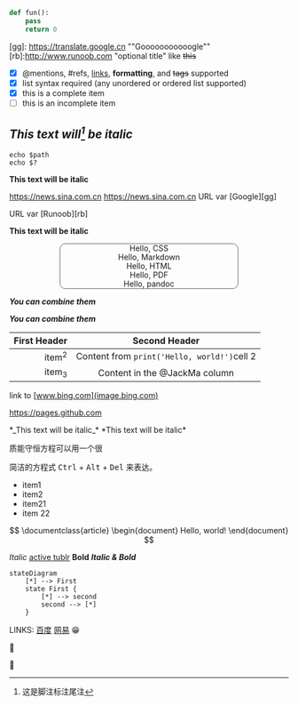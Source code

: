 ```python
def fun():
    pass
    return 0
```
[gg]: https://translate.google.cn	""Gooooooooooogle""
[rb]:http://www.runoob.com	"optional title"
like ~~this~~

- [x] @mentions, #refs, [links](), **formatting**, and <del>tags</del> supported
- [x] list syntax required (any unordered or ordered list supported)
- [x] this is a complete item
- [ ] this is an incomplete item

## *This text will[^1] be italic*

```Shell
echo $path
echo $?
```

[^1]: 这是脚注标注尾注

**This text will be italic**

https://news.sina.com.cn
<https://news.sina.com.cn>
URL var [Google][gg]

URL var [Runoob][rb]

__This text will be italic__


<p style="border:1px #666 solid;width:320px;text-align:center;border-radius:10px;line-height:16px;margin-left:auto;margin-right:auto;">
Hello, CSS<br />
Hello, Markdown<br />
Hello, HTML<br />
    Hello, PDF<br />
    Hello, pandoc<br />
</p>




***You can combine them***

___You can combine them___

| First Header | Second Header |
| -: | :-: |
|item<sup>2</sup> | Content from `print('Hello, world!')`cell 2 |
|item<sub>3</sub> | Content in the @JackMa column |
link to [www.bing.com](image.bing.com)

https://pages.github.com

\*\_This text will be italic\_\*
\*This text will be italic\*

质能守恒方程可以用一个很

简洁的方程式 <kbd>Ctrl</kbd> + <kbd>Alt</kbd> + <kbd>Del</kbd> 来表达。

 - item1
 - item2
  - item21
  - item 22


$$
\documentclass{article}
\begin{document}
Hello, world!
\end{document}
$$

*Italic*
<a href="https://www.baidu.com/">active tublr</a>
**Bold**
***Italic & Bold***

```mermaid
stateDiagram
    [*] --> First
    state First {
        [*] --> second
        second --> [*]
    }
```
LINKS: [百度](https://www.baidu.com)   <a href="https://www.163.com">网易</a>
:grin:

:dash:

:clap:

